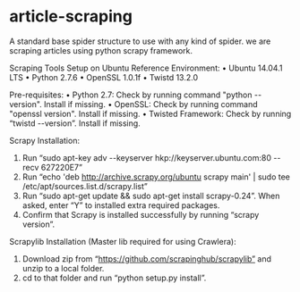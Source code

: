 # article-scraping
A standard base spider structure to use with any kind of spider. we are scraping articles using python scrapy framework.

Scraping Tools Setup on Ubuntu
Reference Environment:
•	Ubuntu 14.04.1 LTS
•	Python 2.7.6
•	OpenSSL 1.0.1f
•	Twistd 13.2.0

Pre-requisites:
•	Python 2.7: Check by running command "python --version". Install if missing.
•	OpenSSL: Check by running command "openssl version". Install if missing.
•	Twisted Framework: Check by running “twistd --version”. Install if missing.

Scrapy Installation:
1.	Run “sudo apt-key adv --keyserver hkp://keyserver.ubuntu.com:80 --recv 627220E7”
2.	Run “echo 'deb http://archive.scrapy.org/ubuntu scrapy main' | sudo tee /etc/apt/sources.list.d/scrapy.list”
3.	Run “sudo apt-get update && sudo apt-get install scrapy-0.24”. When asked, enter “Y” to installed extra required packages.
4.	Confirm that Scrapy is installed successfully by running “scrapy version”.

Scrapylib Installation (Master lib required for using Crawlera):
1.	Download zip from “https://github.com/scrapinghub/scrapylib” and unzip to a local folder.
2.	cd to that folder and run “python setup.py install”.


